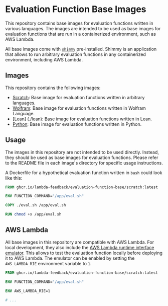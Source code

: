 # Evaluation Function Base Images

This repository contains base images for evaluation functions written in various languages. The images are intended to be used as base images for evaluation functions that are run in a containerized environment, such as AWS Lambda.

All base images come with [`shimmy`](https://github.com/lambda-feedback/shimmy) pre-installed. Shimmy is an application that allows to run arbitrary evaluation functions in any containerized environment, including AWS Lambda.

## Images

This repository contains the following images:

- [Scratch](./scratch): Base image for evaluation functions written in arbitrary languages.
- [Wolfram](./wolfram): Base image for evaluation functions written in Wolfram Language.
- [Lean] (./lean): Base image for evaluation functions written in Lean.
- [Python](./python): Base image for evaluation functions written in Python.

## Usage

The images in this repository are not intended to be used directly. Instead, they should be used as base images for evaluation functions. Please refer to the README file in each image's directory for specific usage instructions.

A Dockerfile for a hypothetical evaluation function written in `bash` could look like this:

```Dockerfile
FROM ghcr.io/lambda-feedback/evaluation-function-base/scratch:latest

ENV FUNCTION_COMMAND="/app/eval.sh"

COPY ./eval.sh /app/eval.sh

RUN chmod +x /app/eval.sh
```

## AWS Lambda

All base images in this repository are compatible with AWS Lambda. For local development, they also include the [AWS Lambda runtime interface emulator](https://github.com/aws/aws-lambda-runtime-interface-emulator). This allows to test the evaluation function locally before deploying it to AWS Lambda. The emulator can be enabled by setting the `AWS_LAMBDA_RIE` environment variable to `1`.

```Dockerfile
FROM ghcr.io/lambda-feedback/evaluation-function-base/scratch:latest

ENV FUNCTION_COMMAND="/app/eval.sh"

ENV AWS_LAMBDA_RIE=1

# ...
```
